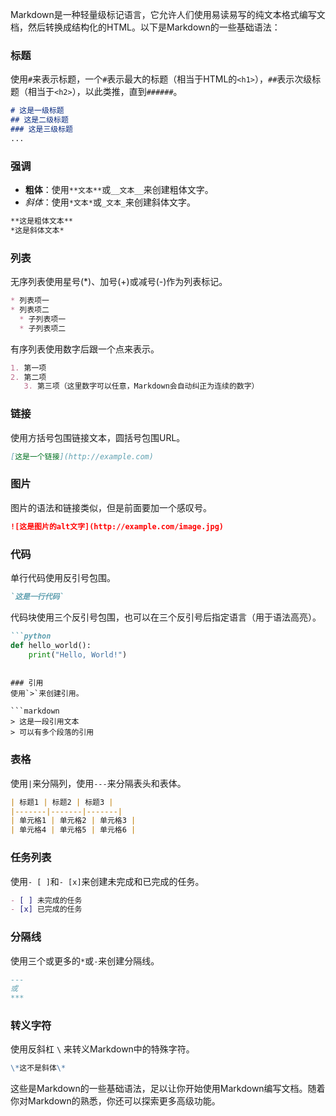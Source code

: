 Markdown是一种轻量级标记语言，它允许人们使用易读易写的纯文本格式编写文档，然后转换成结构化的HTML。以下是Markdown的一些基础语法：

### 标题
使用`#`来表示标题，一个`#`表示最大的标题（相当于HTML的`<h1>`），`##`表示次级标题（相当于`<h2>`），以此类推，直到`######`。

```markdown
# 这是一级标题
## 这是二级标题
### 这是三级标题
...
```

### 强调
- **粗体**：使用`**文本**`或`__文本__`来创建粗体文字。
- *斜体*：使用`*文本*`或`_文本_`来创建斜体文字。

```markdown
**这是粗体文本**
*这是斜体文本*
```

### 列表
无序列表使用星号(*)、加号(+)或减号(-)作为列表标记。

```markdown
* 列表项一
* 列表项二
  * 子列表项一
  * 子列表项二
```

有序列表使用数字后跟一个点来表示。

```markdown
1. 第一项
2. 第二项
   3. 第三项（这里数字可以任意，Markdown会自动纠正为连续的数字）
```

### 链接
使用方括号包围链接文本，圆括号包围URL。

```markdown
[这是一个链接](http://example.com)
```

### 图片
图片的语法和链接类似，但是前面要加一个感叹号。

```markdown
![这是图片的alt文字](http://example.com/image.jpg)
```

### 代码
单行代码使用反引号包围。

```markdown
`这是一行代码`
```

代码块使用三个反引号包围，也可以在三个反引号后指定语言（用于语法高亮）。

```markdown
```python
def hello_world():
    print("Hello, World!")
```
```

### 引用
使用`>`来创建引用。

```markdown
> 这是一段引用文本
> 可以有多个段落的引用
```

### 表格
使用`|`来分隔列，使用`---`来分隔表头和表体。

```markdown
| 标题1 | 标题2 | 标题3 |
|-------|-------|-------|
| 单元格1 | 单元格2 | 单元格3 |
| 单元格4 | 单元格5 | 单元格6 |
```

### 任务列表
使用`- [ ]`和`- [x]`来创建未完成和已完成的任务。

```markdown
- [ ] 未完成的任务
- [x] 已完成的任务
```

### 分隔线
使用三个或更多的`*`或`-`来创建分隔线。

```markdown
---
或
***
```

### 转义字符
使用反斜杠 `\` 来转义Markdown中的特殊字符。

```markdown
\*这不是斜体\*
```

这些是Markdown的一些基础语法，足以让你开始使用Markdown编写文档。随着你对Markdown的熟悉，你还可以探索更多高级功能。